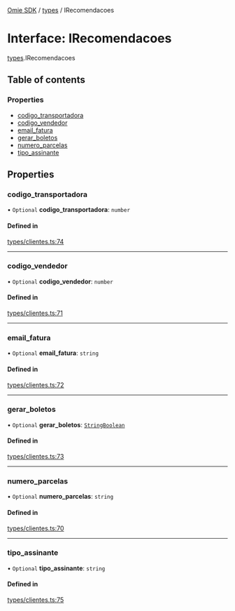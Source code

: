 [Omie SDK](../README.md) / [types](../modules/types.md) / IRecomendacoes

# Interface: IRecomendacoes

[types](../modules/types.md).IRecomendacoes

## Table of contents

### Properties

- [codigo\_transportadora](types.IRecomendacoes.md#codigo_transportadora)
- [codigo\_vendedor](types.IRecomendacoes.md#codigo_vendedor)
- [email\_fatura](types.IRecomendacoes.md#email_fatura)
- [gerar\_boletos](types.IRecomendacoes.md#gerar_boletos)
- [numero\_parcelas](types.IRecomendacoes.md#numero_parcelas)
- [tipo\_assinante](types.IRecomendacoes.md#tipo_assinante)

## Properties

### codigo\_transportadora

• `Optional` **codigo\_transportadora**: `number`

#### Defined in

[types/clientes.ts:74](https://github.com/lucas-bogos/omie-sdk/blob/f0ca102/src/types/clientes.ts#L74)

___

### codigo\_vendedor

• `Optional` **codigo\_vendedor**: `number`

#### Defined in

[types/clientes.ts:71](https://github.com/lucas-bogos/omie-sdk/blob/f0ca102/src/types/clientes.ts#L71)

___

### email\_fatura

• `Optional` **email\_fatura**: `string`

#### Defined in

[types/clientes.ts:72](https://github.com/lucas-bogos/omie-sdk/blob/f0ca102/src/types/clientes.ts#L72)

___

### gerar\_boletos

• `Optional` **gerar\_boletos**: [`StringBoolean`](../modules/types.md#stringboolean)

#### Defined in

[types/clientes.ts:73](https://github.com/lucas-bogos/omie-sdk/blob/f0ca102/src/types/clientes.ts#L73)

___

### numero\_parcelas

• `Optional` **numero\_parcelas**: `string`

#### Defined in

[types/clientes.ts:70](https://github.com/lucas-bogos/omie-sdk/blob/f0ca102/src/types/clientes.ts#L70)

___

### tipo\_assinante

• `Optional` **tipo\_assinante**: `string`

#### Defined in

[types/clientes.ts:75](https://github.com/lucas-bogos/omie-sdk/blob/f0ca102/src/types/clientes.ts#L75)
